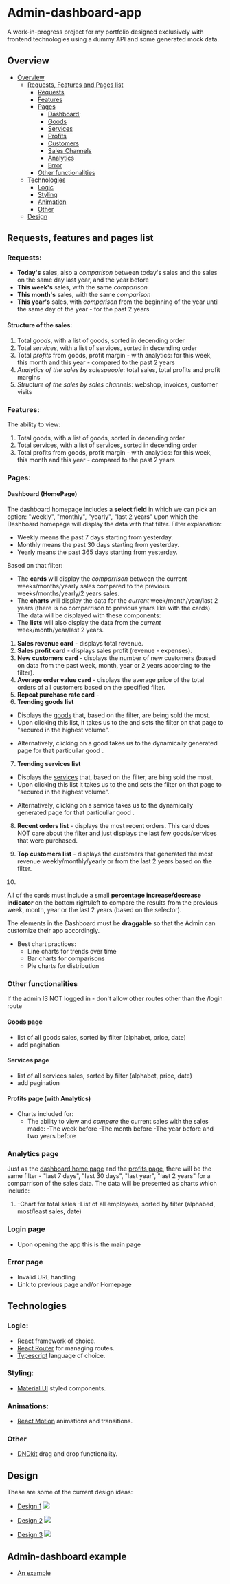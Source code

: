 # Admin-dashboard-app

A work-in-progress project for my portfolio designed exclusively with frontend technologies using a dummy API and some generated mock data.

## Overview

- [Overview](#overview)
  - [Requests, Features and Pages list](#Requests-features-and-pages-list)
    - [Requests](#requests)
    - [Features](#features)
    - [Pages](#pages)
      - [Dashboard](#dashboard-homepage);
      - [Goods](#goods-page)
      - [Services](#services-page)
      - [Profits]()
      - [Customers]()
      - [Sales Channels]()
      - [Analytics](#analytics-page)
      - [Error](#error-page)
    - [Other functionalities](#Other-functionalities)
  - [Technologies](#technologies)
    - [Logic](#logic)
    - [Styling](#styling)
    - [Animation](#animations)
    - [Other](#other)
  - [Design](#design)

## Requests, features and pages list

### Requests:

- **Today's** sales, also a _comparison_ between today's sales and the sales on the same day last year, and the year before
- **This week's** sales, with the same _comparison_
- **This month's** sales, with the same _comparison_
- **This year's** sales, with _comparison_ from the beginning of the year until the same day of the year - for the past 2 years

#### **Structure of the sales**:

1.  Total _goods_, with a list of goods, sorted in decending order
2.  Total _services_, with a list of services, sorted in decending order
3.  Total _profits_ from goods, profit margin - with analytics: for this week, this month and this year - compared to the past 2 years
4.  _Analytics of the sales by salespeople_: total sales, total profits and profit margins
5.  _Structure of the sales by sales channels_: webshop, invoices, customer visits

### Features:

The ability to view:

1. Total goods, with a list of goods, sorted in decending order
2. Total services, with a list of services, sorted in decending order
3. Total profits from goods, profit margin - with analytics: for this week, this month and this year - compared to the past 2 years

### Pages:

#### Dashboard (HomePage)

The dashboard homepage includes a **select field** in which we can pick an option: "weekly", "monthly", "yearly", "last 2 years" upon which the Dashboard homepage will display the data with that filter.
Filter explanation:

- Weekly means the past 7 days starting from yesterday.
- Monthly means the past 30 days starting from yesterday.
- Yearly means the past 365 days starting from yesterday.

Based on that filter:

- The **cards** will display the _comparrison_ between the current weeks/months/yearly sales compared to the previous weeks/months/yearly/2 years sales.
- The **charts** will display the data for the _current_ week/month/year/last 2 years (there is no comparrison to previous years like with the cards).
  The data will be displayed with these components:
- The **lists** will also display the data from the _current_ week/month/year/last 2 years. <!-- They are called lists here, but in practice - define them as card components. -->

1. **Sales revenue card** - displays total revenue.
2. **Sales profit card** - displays sales profit (revenue - expenses).
3. **New customers card** - displays the number of new customers (based on data from the past week, month, year or 2 years according to the filter).
4. **Average order value card** - displays the average price of the total orders of all customers based on the specified filter.
5. **Repeat purchase rate card** - <!--TODO: think of what to make this component -->
6. **Trending goods list**

- Displays the <u>goods</u> that, based on the filter, are being sold the most.
- Upon clicking this list, it takes us to the [](#Goods-page) and sets the filter on that page to "secured in the highest volume".
<!--TODO: Think of a better name "secured in the highest volume" is too long for a filter-->
- Alternatively, clicking on a good takes us to the dynamically generated page for that particullar good [](#Dynamic-good-page).

7. **Trending services list**

- Displays the <u>services</u> that, based on the filter, are bing sold the most.
- Upon clicking this list it takes us to the [](#Services-page) and sets the filter on that page to "secured in the highest volume".
<!--TODO: Think of a better name "secured in the highest volume" is too long for a filter-->
- Alternatively, clicking on a service takes us to the dynamically generated page for that particullar good [](#Dynamic-service-page).

8. **Recent orders list** - displays the most recent orders. This card does NOT care about the filter and just displays the last few goods/services that were purchased.

9. **Top customers list** - displays the customers that generated the most revenue weekly/monthly/yearly or from the last 2 years based on the filter.
10. <!--TODO: Define a few charts and what they should be about-->

All of the cards must include a small **percentage increase/decrease indicator** on the bottom right/left to compare the results from the previous week, month, year or the last 2 years (based on the selector).

The elements in the Dashboard must be **draggable** so that the Admin can customize their app accordingly.

- Best chart practices:
  - Line charts for trends over time
  - Bar charts for comparisons
  - Pie charts for distribution

### Other functionalities

If the admin IS NOT logged in - don't allow other routes other than the /login route

#### Goods page

- list of all goods sales, sorted by filter (alphabet, price, date)
- add pagination

#### Services page

- list of all services sales, sorted by filter (alphabet, price, date)
- add pagination

#### Profits page (with Analytics)

- Charts included for:
  - The ability to view and _compare_ the current sales with the sales made:
    -The week before
    -The month before
    -The year before and two years before

### Analytics page

Just as the [dashboard home page](#dashboard-homepage) and the [profits page](#profits), there will be the same filter - "last 7 days", "last 30 days", "last year", "last 2 years" for a comparrison of the sales data. The data will be presented as charts which include:

1.  -Chart for total sales
    -List of all employees, sorted by filter (alphabed, most/least sales, date)

### Login page

- Upon opening the app this is the main page

### Error page

- Invalid URL handling
- Link to previous page and/or Homepage

## Technologies

### Logic:

- [React](https://react.dev/learn/typescript) framework of choice.
- [React Router](https://reactrouter.com) for managing routes.
- [Typescript](https://www.typescriptlang.org/docs/) language of choice.

### Styling:

- [Material UI](https://mui.com) styled components.

### Animations:

- [React Motion](https://motion.dev) animations and transitions.

### Other

- [DNDkit](https://dndkit.com) drag and drop functionality.

## Design <!--TODO: After completion, replace with screenshots from the current finished design -->

These are some of the current design ideas:

- [Design 1](https://www.behance.net/gallery/184403667/E-commerce-Admin-Dashboard-Design)
  ![](./public/designs/Design1.jpg)

- [Design 2](https://www.behance.net/gallery/177641865/Admin-Dashboard-Design?tracking_source=search_projects|e-commerce+admin+dashboard+design&l=0)
  ![](./public/designs/Design2.jpg)

- [Design 3](https://www.behance.net/gallery/212217641/Cybersecurity-Dashboard)
  ![](./public/designs/Design3.jpg)

## Admin-dashboard example <!--TODO: Remove after completion -->

- [An example](https://example.admin.refine.dev)
